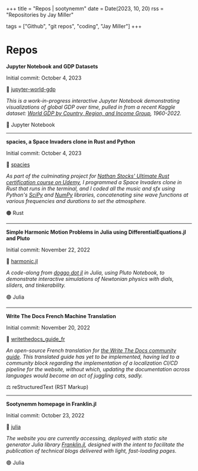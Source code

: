 +++
title = "Repos | sootynemm"
date = Date(2023, 10, 20)
rss = "Repositories by Jay Miller"

tags = ["Github", "git repos", "coding", "Jay Miller"]
+++


# Repos

**Jupyter Notebook and GDP Datasets**

Initial commit: October 4, 2023

🚀 [jupyter-world-gdp](https://github.com/sootynemm/jupyter-world-gdp)


*This is a work-in-progress interactive Jupyter Notebook demonstrating visualizations of global GDP over time, pulled in from a recent Kaggle dataset: [World GDP by Country, Region, and Income Group](https://www.kaggle.com/datasets/willianoliveiragibin/world-gdp-by-country-region-and-income-group), 1960-2022.*


🔵 Jupyter Notebook 

---

**spacies, a Space Invaders clone in Rust and Python**

Initial commit: October 4, 2023

🚀 [spacies](https://github.com/sootynemm/spacies)


*As part of the culminating project for [Nathan Stocks' Ultimate Rust certification course on Udemy](https://www.udemy.com/course/ultimate-rust-crash-course/), I programmed a Space Invaders clone in Rust that runs in the terminal, and I coded all the music and sfx using Python's [SciPy](https://pypi.org/project/scipy/) and [NumPy](https://pypi.org/project/numpy/) libraries, concatenating sine wave functions at various frequencies and durations to set the atmosphere.*


🟠 Rust

---

**Simple Harmonic Motion Problems in Julia using DifferentialEquations.jl and Pluto**

Initial commit: November 22, 2022

🚀 [harmonic.jl](https://github.com/sootynemm/harmonic.jl)


*A code-along from [doggo dot jl](https://www.youtube.com/watch?v=5LlW_fpcllA) in Julia, using Pluto Notebook, to demonstrate interactive simulations of Newtonian physics with dials, sliders, and tinkerability.*


🟣 Julia

---

**Write The Docs French Machine Translation**

Initial commit: November 20, 2022

🚀 [writethedocs\_guide\_fr](https://github.com/sootynemm/writethedocs_guide_fr/tree/da87143ebcb00c8c9e04ee86c8422dda01739a32/docs/guide)


*An open-source French translation for [the Write The Docs community guide](https://www.writethedocs.org/guide/). This translated guide has yet to be implemented, having led to a community block regarding the implementation of a localization CI/CD pipeline for the website, without which, updating the documentation across languages would become an act of juggling cats, sadly.*


⚖️ reStructuredText (RST Markup)

---

**Sootynemm homepage in Franklin.jl**

Initial commit: October 23, 2022

🚀 [julia](https://github.com/sootynemm/julia)


*The website you are currently accessing, deployed with static site generator Julia library [Franklin.jl](https://franklinjl.org/), designed with the intent to facilitate the publication of technical blogs delivered with light, fast-loading pages.*


🟣 Julia
